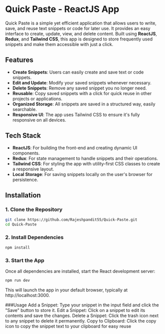 # Quick Paste - ReactJS App

Quick Paste is a simple yet efficient application that allows users to write, save, and reuse text snippets or code for later use. It provides an easy interface to create, update, view, and delete content. Built using **ReactJS**, **Redux**, and **Tailwind CSS**, this app is designed to store frequently used snippets and make them accessible with just a click.

## Features

- **Create Snippets**: Users can easily create and save text or code snippets.
- **Edit and Update**: Modify your saved snippets whenever necessary.
- **Delete Snippets**: Remove any saved snippet you no longer need.
- **Reusable**: Copy saved snippets with a click for quick reuse in other projects or applications.
- **Organized Storage**: All snippets are saved in a structured way, easily searchable.
- **Responsive UI**: The app uses Tailwind CSS to ensure it's fully responsive on all devices.

## Tech Stack

- **ReactJS**: For building the front-end and creating dynamic UI components.
- **Redux**: For state management to handle snippets and their operations.
- **Tailwind CSS**: For styling the app with utility-first CSS classes to create a responsive layout.
- **Local Storage**: For saving snippets locally on the user's browser for persistence.

## Installation

### 1. Clone the Repository

```bash
git clone https://github.com/Rajeshpandit55/Quick-Paste.git
cd Quick-Paste
```

### 2. Install Dependencies
```bash
npm install
```
### 3. Start the App
Once all dependencies are installed, start the React development server:
```bash
npm run dev
```

This will launch the app in your default browser, typically at http://localhost:3000.


###Usage
Add a Snippet: Type your snippet in the input field and click the "Save" button to store it.
Edit a Snippet: Click on a snippet to edit its contents and save the changes.
Delete a Snippet: Click the trash icon next to any snippet to delete it permanently.
Copy to Clipboard: Click the copy icon to copy the snippet text to your clipboard for easy reuse

